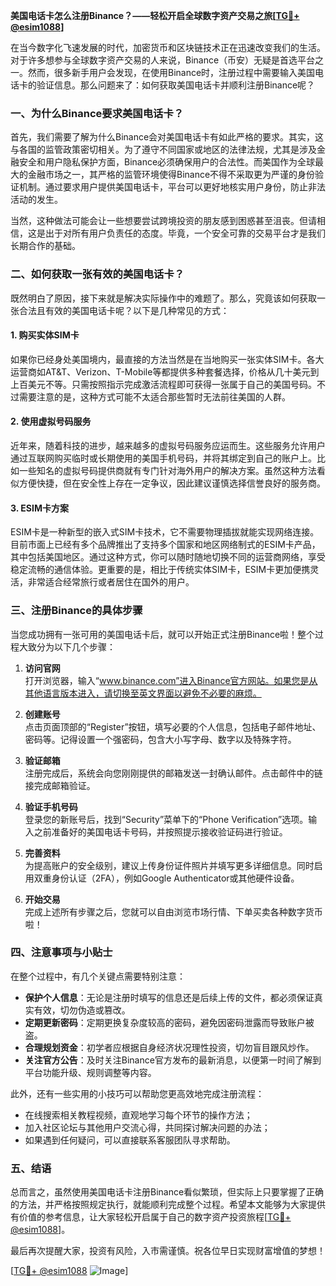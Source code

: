 **美国电话卡怎么注册Binance？——轻松开启全球数字资产交易之旅[[TG💪+ @esim1088](https://t.me/s/esim1088)]**

在当今数字化飞速发展的时代，加密货币和区块链技术正在迅速改变我们的生活。对于许多想参与全球数字资产交易的人来说，Binance（币安）无疑是首选平台之一。然而，很多新手用户会发现，在使用Binance时，注册过程中需要输入美国电话卡的验证信息。那么问题来了：如何获取美国电话卡并顺利注册Binance呢？

### 一、为什么Binance要求美国电话卡？

首先，我们需要了解为什么Binance会对美国电话卡有如此严格的要求。其实，这与各国的监管政策密切相关。为了遵守不同国家或地区的法律法规，尤其是涉及金融安全和用户隐私保护方面，Binance必须确保用户的合法性。而美国作为全球最大的金融市场之一，其严格的监管环境使得Binance不得不采取更为严谨的身份验证机制。通过要求用户提供美国电话卡，平台可以更好地核实用户身份，防止非法活动的发生。

当然，这种做法可能会让一些想要尝试跨境投资的朋友感到困惑甚至沮丧。但请相信，这是出于对所有用户负责任的态度。毕竟，一个安全可靠的交易平台才是我们长期合作的基础。

### 二、如何获取一张有效的美国电话卡？

既然明白了原因，接下来就是解决实际操作中的难题了。那么，究竟该如何获取一张合法且有效的美国电话卡呢？以下是几种常见的方式：

#### 1. 购买实体SIM卡
如果你已经身处美国境内，最直接的方法当然是在当地购买一张实体SIM卡。各大运营商如AT&T、Verizon、T-Mobile等都提供多种套餐选择，价格从几十美元到上百美元不等。只需按照指示完成激活流程即可获得一张属于自己的美国号码。不过需要注意的是，这种方式可能不太适合那些暂时无法前往美国的人群。

#### 2. 使用虚拟号码服务
近年来，随着科技的进步，越来越多的虚拟号码服务应运而生。这些服务允许用户通过互联网购买临时或长期使用的美国手机号码，并将其绑定到自己的账户上。比如一些知名的虚拟号码提供商就有专门针对海外用户的解决方案。虽然这种方法看似方便快捷，但在安全性上存在一定争议，因此建议谨慎选择信誉良好的服务商。

#### 3. ESIM卡方案
ESIM卡是一种新型的嵌入式SIM卡技术，它不需要物理插拔就能实现网络连接。目前市面上已经有多个品牌推出了支持多个国家和地区网络制式的ESIM卡产品，其中包括美国地区。通过这种方式，你可以随时随地切换不同的运营商网络，享受稳定流畅的通信体验。更重要的是，相比于传统实体SIM卡，ESIM卡更加便携灵活，非常适合经常旅行或者居住在国外的用户。

### 三、注册Binance的具体步骤

当您成功拥有一张可用的美国电话卡后，就可以开始正式注册Binance啦！整个过程大致分为以下几个步骤：

1. **访问官网**  
   打开浏览器，输入“www.binance.com”进入Binance官方网站。如果您是从其他语言版本进入，请切换至英文界面以避免不必要的麻烦。

2. **创建账号**  
   点击页面顶部的“Register”按钮，填写必要的个人信息，包括电子邮件地址、密码等。记得设置一个强密码，包含大小写字母、数字以及特殊字符。

3. **验证邮箱**  
   注册完成后，系统会向您刚刚提供的邮箱发送一封确认邮件。点击邮件中的链接完成邮箱验证。

4. **验证手机号码**  
   登录您的新账号后，找到“Security”菜单下的“Phone Verification”选项。输入之前准备好的美国电话卡号码，并按照提示接收验证码进行验证。

5. **完善资料**  
   为提高账户的安全级别，建议上传身份证件照片并填写更多详细信息。同时启用双重身份认证（2FA），例如Google Authenticator或其他硬件设备。

6. **开始交易**  
   完成上述所有步骤之后，您就可以自由浏览市场行情、下单买卖各种数字货币啦！

### 四、注意事项与小贴士

在整个过程中，有几个关键点需要特别注意：

- **保护个人信息**：无论是注册时填写的信息还是后续上传的文件，都必须保证真实有效，切勿伪造或篡改。
- **定期更新密码**：定期更换复杂度较高的密码，避免因密码泄露而导致账户被盗。
- **合理规划资金**：初学者应根据自身经济状况理性投资，切勿盲目跟风炒作。
- **关注官方公告**：及时关注Binance官方发布的最新消息，以便第一时间了解到平台功能升级、规则调整等内容。

此外，还有一些实用的小技巧可以帮助您更高效地完成注册流程：

- 在线搜索相关教程视频，直观地学习每个环节的操作方法；
- 加入社区论坛与其他用户交流心得，共同探讨解决问题的办法；
- 如果遇到任何疑问，可以直接联系客服团队寻求帮助。

### 五、结语

总而言之，虽然使用美国电话卡注册Binance看似繁琐，但实际上只要掌握了正确的方法，并严格按照规定执行，就能顺利完成整个过程。希望本文能够为大家提供有价值的参考信息，让大家轻松开启属于自己的数字资产投资旅程[[TG💪+ @esim1088](https://t.me/s/esim1088)]。

最后再次提醒大家，投资有风险，入市需谨慎。祝各位早日实现财富增值的梦想！  

[[TG💪+ @esim1088](https://t.me/s/esim1088) ![Image](https://i.postimg.cc/4NQfJmqS/Snipaste-2025-05-13-00-14-12.png)]